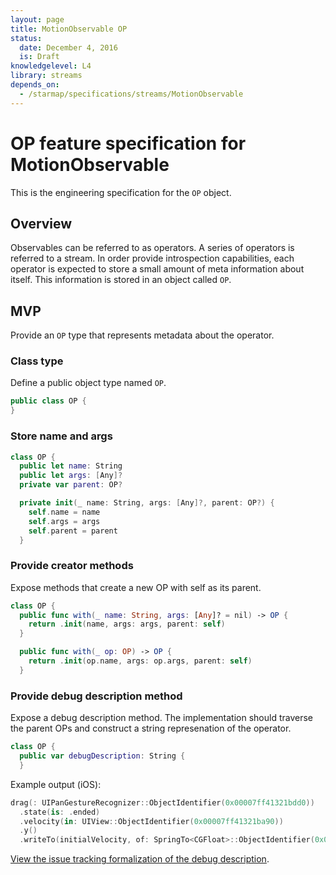 ```yaml
---
layout: page
title: MotionObservable OP
status:
  date: December 4, 2016
  is: Draft
knowledgelevel: L4
library: streams
depends_on:
  - /starmap/specifications/streams/MotionObservable
---
```


# OP feature specification for MotionObservable

This is the engineering specification for the `OP` object.

## Overview

Observables can be referred to as operators. A series of operators is referred to a stream. In order
provide introspection capabilities, each operator is expected to store a small amount of meta
information about itself. This information is stored in an object called `OP`.

## MVP

Provide an `OP` type that represents metadata about the operator.

### Class type

Define a public object type named `OP`.

```swift
public class OP {
}
```

### Store name and args

```swift
class OP {
  public let name: String
  public let args: [Any]?
  private var parent: OP?

  private init(_ name: String, args: [Any]?, parent: OP?) {
    self.name = name
    self.args = args
    self.parent = parent
  }
```

### Provide creator methods

Expose methods that create a new OP with self as its parent.

```swift
class OP {
  public func with(_ name: String, args: [Any]? = nil) -> OP {
    return .init(name, args: args, parent: self)
  }

  public func with(_ op: OP) -> OP {
    return .init(op.name, args: op.args, parent: self)
  }
```

### Provide debug description method

Expose a debug description method. The implementation should traverse the parent OPs and construct
a string represenation of the operator.

```swift
class OP {
  public var debugDescription: String {
  }
```

Example output (iOS):

```swift
drag(: UIPanGestureRecognizer::ObjectIdentifier(0x00007ff41321bdd0))
  .state(is: .ended)
  .velocity(in: UIView::ObjectIdentifier(0x00007ff41321ba90))
  .y()
  .writeTo(initialVelocity, of: SpringTo<CGFloat>::ObjectIdentifier(0x0000600000666800))
```

[View the issue tracking formalization of the debug description](https://github.com/material-motion/starmap/issues/90).
